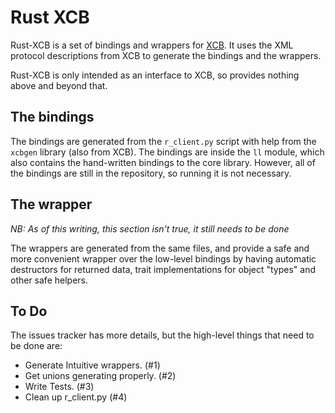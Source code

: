 # Rust XCB

Rust-XCB is a set of bindings and wrappers for [XCB](http://xcb.freedesktop.org). It uses the XML
protocol descriptions from XCB to generate the bindings and the wrappers.

Rust-XCB is only intended as an interface to XCB, so provides nothing above and beyond that.

## The bindings

The bindings are generated from the `r_client.py` script with help from the `xcbgen` library (also
from XCB). The bindings are inside the `ll` module, which also contains the hand-written bindings
to the core library. However, all of the bindings are still in the repository, so running it is not
necessary.

## The wrapper

*NB: As of this writing, this section isn't true, it still needs to be done*

The wrappers are generated from the same files, and provide a safe and more convenient wrapper over
the low-level bindings by having automatic destructors for returned data, trait implementations for
object "types" and other safe helpers.

## To Do

The issues tracker has more details, but the high-level things that need to be done are:

* Generate Intuitive wrappers. (#1)
* Get unions generating properly. (#2)
* Write Tests. (#3)
* Clean up r_client.py (#4)
